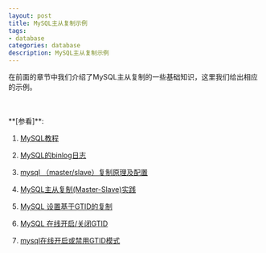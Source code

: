 ```yaml
---
layout: post
title: MySQL主从复制示例
tags:
- database
categories: database
description: MySQL主从复制示例
---
```



在前面的章节中我们介绍了MySQL主从复制的一些基础知识，这里我们给出相应的示例。


<!-- more -->










<br />
<br />
**[参看]**:


1. [MySQL教程](http://www.runoob.com/mysql/mysql-administration.html)

2. [MySQL的binlog日志](https://www.cnblogs.com/martinzhang/p/3454358.html)

3. [mysql （master/slave）复制原理及配置](https://www.cnblogs.com/jirglt/p/3549047.html)

4. [MySQL主从复制(Master-Slave)实践](https://www.cnblogs.com/gl-developer/p/6170423.html)

5. [MySQL 设置基于GTID的复制](http://blog.51cto.com/13540167/2086045)

6. [MySQL 在线开启/关闭GTID](https://blog.csdn.net/jslink_l/article/details/54574066)

7. [mysql在线开启或禁用GTID模式](http://www.cnblogs.com/magmell/p/9223556.html)
<br />
<br />
<br />

